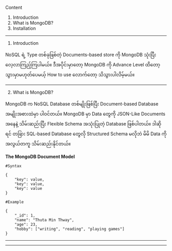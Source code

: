 
Content 
1. Introduction
2. What is MongoDB?
3. Installation

------------------------------------------------------------------------

1. Introduction 
   
NoSQL ရဲ့ Type တစ်ခုဖြစ်တဲ့ Documents-based store ကို MongoDB သုံးပြီး လေ့လာကြည့်ကြပါမယ်။ ဒီအပိုင်းမှာတော့ MongoDB ကို Advance Level ထိတော့ သွားမှာမဟုတ်ပေမယ့် How to use လောက်တော့ သိသွားပါလိမ့်မယ်။ 
   
------------------------------------------------------------------------

2. What is MongoDB? 
   
MongoDB က NoSQL Database တစ်မျိုးဖြစ်ပြီး Document-based Database အမျိုးအစားထဲမှာ ပါဝင်တယ်။ MongoDB မှာ Data တွေကို JSON-Like Documents အနေနဲ့ သိမ်းဆည်းပြီး Flexible Schema အသုံးပြုတဲ့ Database ဖြစ်ပါတယ်။ ဒါဆိုရင် တခြား SQL-based Database တွေလို Structured Schema မလိုဘဲ မိမိ Data ကို အလွယ်တကူ သိမ်းဆည်းနိုင်တယ်။
   
**The MongoDB Document Model**

```
#Syntax

{
	"key": value,
	"key": value,
	"key": value
}

```

```
#Example

{
	"_id": 1,
	"name": "Thuta Min Thway",
	"age": 23,
	"hobby": ["writing", "reading", "playing games"]
}

```

------------------------------------------------------------------------


------------------------------------------------------------------------
